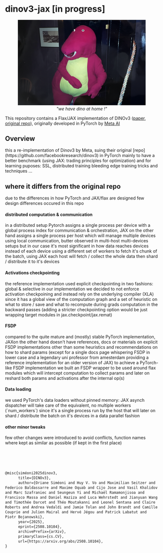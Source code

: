 # dinov3-jax [in progress]


<p align="center">
  <img src="assets/dino_at_home.png" width="420"><br>
  <em>"we have dino at home !"</em>
</p>

This repository contains a Flax/JAX implementation of DINOv3 ([paper](https://arxiv.org/abs/2508.10104), [original repo](https://github.com/facebookresearch/dinov3)), originally developed in PyTorch by [Meta AI](https://github.com/facebookresearch)


<h2> Overview</h2>
this a re-implementation of Dinov3 by Meta, suing their original [repo](https://github.com/facebookresearch/dinov3) in PyTorch mainly to have a better benchmark (using JAX: trading principles for optimization) and for learning puposes: SSL, distributed training bleeding edge training tricks and techniques ...


<h2> where it differs from the original repo</h2>
due to the differences in how PyTorch and JAX/flax are designed few design differences occured in this repo

<h4> distributed computation & communication</h4>
in a distributed setup Pytorch assigns a single process per device with a global process index for communication & orchestration, JAX on the other hand assigns a single process per host which will manage multiple devices using local communication, butter observed in multi-host multi-devices setups but in our case it's most significant in how data reaches devices instead of each device using a different set of workers to fetch it's chunk of the batch, using JAX each host will fetch / collect the whole data then shard / distribute it to it's devices


<h4> Activations checkpointing</h4>
the reference implementation used explicit checkpointing in two fashions: global & selective
in our implementation we decided to not enforce activation checkpoining and instead rely on the underlying compiler (XLA) since it has a global view of the computation graph and a set of heuristic on what to store / save and what to recompute during grads computation in the backward passes (adding a stricter checkpointing option would be just wrapping target modules in jax.checkpoint/jax.remat) 

<h4> FSDP</h4>
compared to the quite mature and (mostly) stable PyTorch implementation, JAXon the other hand doesn't have references, docs or materials on explicit FSDP implementations other than some heuristics and recommendations on how to shard params (except for a single docs page whispering FSDP in lower case and a legendary uni professor from amesterdam providing a reference implementation for an older version of JAX)
to achieve a PyTorch-like FSDP implementation we built an FSDP wrapper to be used around flax modules which will intercept computation to collect params and later on reshard both params and activations after the internal op(s)


<h4> Data loading</h4>
we used PyTorch's data loaders without pinned memory: JAX asynch dispatcher will take care of the equivalent, no multiple workers (`num_workers`) since it's a single process run by the host that will later on shard / distribute the batch on it's devices in a data parallel fashion


<h4> other minor tweaks</h4>
few other changes were introduced to avoid conflicts, function names where kept as similar as possible (if kept in the first place)

<br>
<br>
<br>
<br>
<br>


```text
@misc{siméoni2025dinov3,
      title={DINOv3}, 
      author={Oriane Siméoni and Huy V. Vo and Maximilian Seitzer and Federico Baldassarre and Maxime Oquab and Cijo Jose and Vasil Khalidov and Marc Szafraniec and Seungeun Yi and Michaël Ramamonjisoa and   Francisco Massa and Daniel Haziza and Luca Wehrstedt and Jianyuan Wang and Timothée Darcet and Théo Moutakanni and Leonel Sentana and Claire Roberts and Andrea Vedaldi and Jamie Tolan and John Brandt and Camille Couprie and Julien Mairal and Hervé Jégou and Patrick Labatut and Piotr Bojanowski},
      year={2025},
      eprint={2508.10104},
      archivePrefix={arXiv},
      primaryClass={cs.CV},
      url={https://arxiv.org/abs/2508.10104}, 
}
```
